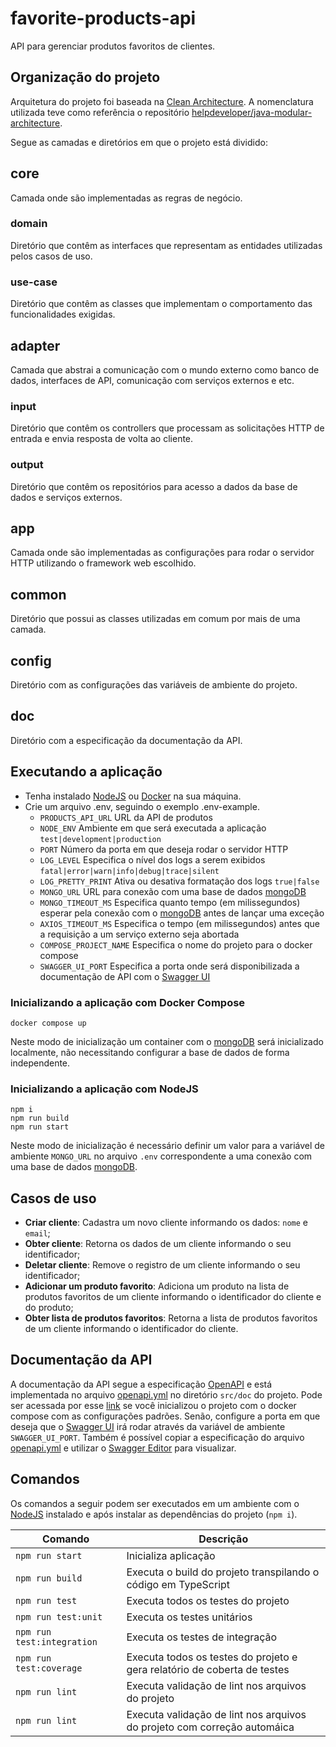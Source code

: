 # favorite-products-api
API para gerenciar produtos favoritos de clientes.

## Organização do projeto
Arquitetura do projeto foi baseada na [Clean Architecture](https://blog.cleancoder.com/uncle-bob/2012/08/13/the-clean-architecture.html). A nomenclatura utilizada teve como referência o repositório [helpdeveloper/java-modular-architecture](https://github.com/helpdeveloper/java-modular-architecture/tree/ede206d172eafa6c52b3d3a183b493aa173acfb4).

Segue as camadas e diretórios em que o projeto está dividido:
## core
Camada onde são implementadas as regras de negócio.

### domain
Diretório que contêm as interfaces que representam as entidades utilizadas pelos casos de uso.

### use-case
Diretório que contêm as classes que implementam o comportamento das funcionalidades exigidas.

## adapter
Camada que abstrai a comunicação com o mundo externo como banco de dados, interfaces de API, comunicação com serviços externos e etc.

### input
Diretório que contêm os controllers que processam as solicitações HTTP de entrada e envia resposta de volta ao cliente.

### output
Diretório que contêm os repositórios para acesso a dados da base de dados e serviços externos.

## app
Camada onde são implementadas as configurações para rodar o servidor HTTP utilizando o framework web escolhido.

## common
Diretório que possui as classes utilizadas em comum por mais de uma camada.

## config
Diretório com as configurações das variáveis de ambiente do projeto.

## doc
Diretório com a especificação da documentação da API.

## Executando a aplicação
* Tenha instalado [NodeJS](https://nodejs.org) ou [Docker](https://docs.docker.com) na sua máquina.
* Crie um arquivo .env, seguindo o exemplo .env-example.
    * `PRODUCTS_API_URL` URL da API de produtos
    * `NODE_ENV` Ambiente em que será executada a aplicação `test|development|production`
    * `PORT` Número da porta em que deseja rodar o servidor HTTP
    * `LOG_LEVEL` Especifica o nível dos logs a serem exibidos `fatal|error|warn|info|debug|trace|silent`
    * `LOG_PRETTY_PRINT` Ativa ou desativa formatação dos logs `true|false`
    * `MONGO_URL` URL para conexão com uma base de dados [mongoDB](https://www.mongodb.com)
    * `MONGO_TIMEOUT_MS` Especifica quanto tempo (em milissegundos) esperar pela conexão com o [mongoDB](https://www.mongodb.com) antes de lançar uma exceção
    * `AXIOS_TIMEOUT_MS` Especifica o tempo (em milissegundos) antes que a requisição a um serviço externo seja abortada
    * `COMPOSE_PROJECT_NAME` Especifica o nome do projeto para o docker compose
    * `SWAGGER_UI_PORT` Especifica a porta onde será disponibilizada a documentação de API com o [Swagger UI](https://swagger.io/tools/swagger-ui/)

### Inicializando a aplicação com Docker Compose
~~~shell
docker compose up
~~~
Neste modo de inicialização um container com o [mongoDB](https://www.mongodb.com) será inicializado localmente, não necessitando configurar a base de dados de forma independente.

### Inicializando a aplicação com NodeJS
~~~shell
npm i
npm run build
npm run start
~~~
Neste modo de inicialização é necessário definir um valor para a variável de ambiente `MONGO_URL` no arquivo `.env` correspondente a uma conexão com uma base de dados [mongoDB](https://www.mongodb.com).

## Casos de uso
* **Criar cliente**: Cadastra um novo cliente informando os dados: `nome` e `email`;
* **Obter cliente**: Retorna os dados de um cliente informando o seu identificador;
* **Deletar cliente**: Remove o registro de um cliente informando o seu identificador;
* **Adicionar um produto favorito**: Adiciona um produto na lista de produtos favoritos de um cliente informando o identificador do cliente e do produto;
* **Obter lista de produtos favoritos**: Retorna a lista de produtos favoritos de um cliente informando o identificador do cliente.

## Documentação da API
A documentação da API segue a especificação [OpenAPI](https://spec.openapis.org/oas/v3.1.0) e está implementada no arquivo [openapi.yml](https://github.com/alisonsm92/favorite-products/blob/main/src/doc/openapi.yml) no diretório `src/doc` do projeto. Pode ser acessada por esse [link](http://localhost:3001/docs/) se você inicializou o projeto com o docker compose com as configurações padrões. Senão, configure a porta em que deseja que o [Swagger UI](https://swagger.io/tools/swagger-ui/) irá rodar através da variável de ambiente `SWAGGER_UI_PORT`. Também é possível copiar a especificação do arquivo [openapi.yml](https://github.com/alisonsm92/favorite-products/blob/main/src/doc/openapi.yml) e utilizar o [Swagger Editor](https://editor.swagger.io/) para visualizar.

## Comandos
Os comandos a seguir podem ser executados em um ambiente com o [NodeJS](https://nodejs.org) instalado e após instalar as dependências do projeto (`npm i`).

Comando   | Descrição
--------- | ------
`npm run start` | Inicializa aplicação
`npm run build` | Executa o build do projeto transpilando o código em TypeScript
`npm run test` | Executa todos os testes do projeto
`npm run test:unit` | Executa os testes unitários
`npm run test:integration` | Executa os testes de integração
`npm run test:coverage` | Executa todos os testes do projeto e gera relatório de coberta de testes
`npm run lint` | Executa validação de lint nos arquivos do projeto
`npm run lint` | Executa validação de lint nos arquivos do projeto com correção automáica
